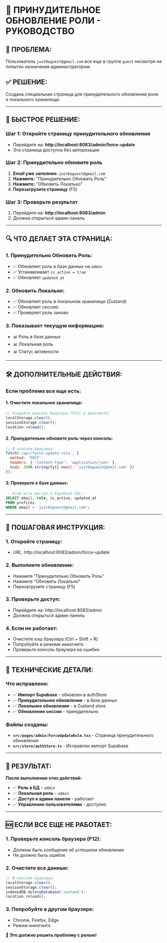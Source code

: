 # 🔧 ПРИНУДИТЕЛЬНОЕ ОБНОВЛЕНИЕ РОЛИ - РУКОВОДСТВО

## 🎯 **ПРОБЛЕМА:**
Пользователь `just0aguest@gmail.com` все еще в группе `guest` несмотря на попытки назначения администратором.

## ✅ **РЕШЕНИЕ:**
Создана специальная страница для принудительного обновления роли и локального хранилища.

---

## 🚀 **БЫСТРОЕ РЕШЕНИЕ:**

### **Шаг 1: Откройте страницу принудительного обновления**
- Перейдите на: **http://localhost:8083/admin/force-update**
- Эта страница доступна без авторизации

### **Шаг 2: Принудительно обновите роль**
1. **Email уже заполнен:** `just0aguest@gmail.com`
2. **Нажмите:** "Принудительно Обновить Роль"
3. **Нажмите:** "Обновить Локально"
4. **Перезагрузите страницу** (F5)

### **Шаг 3: Проверьте результат**
1. Перейдите на: **http://localhost:8083/admin**
2. Должна открыться админ панель

---

## 🔍 **ЧТО ДЕЛАЕТ ЭТА СТРАНИЦА:**

### **1. Принудительно Обновить Роль:**
- ✅ Обновляет роль в базе данных на `admin`
- ✅ Устанавливает `is_active = true`
- ✅ Обновляет `updated_at`

### **2. Обновить Локально:**
- ✅ Обновляет роль в локальном хранилище (Zustand)
- ✅ Обновляет сессию
- ✅ Проверяет роль заново

### **3. Показывает текущую информацию:**
- 📊 Роль в базе данных
- 📊 Локальная роль
- 📊 Статус активности

---

## 🛠️ **ДОПОЛНИТЕЛЬНЫЕ ДЕЙСТВИЯ:**

### **Если проблема все еще есть:**

#### **1. Очистите локальное хранилище:**
```javascript
// Откройте консоль браузера (F12) и выполните:
localStorage.clear();
sessionStorage.clear();
location.reload();
```

#### **2. Принудительно обновите роль через консоль:**
```javascript
// В консоли браузера:
fetch('/api/force-update-role', {
  method: 'POST',
  headers: { 'Content-Type': 'application/json' },
  body: JSON.stringify({ email: 'just0aguest@gmail.com' })
});
```

#### **3. Проверьте в базе данных:**
```sql
-- Если есть доступ к Supabase SQL:
SELECT email, role, is_active, updated_at 
FROM profiles 
WHERE email = 'just0aguest@gmail.com';
```

---

## 🎯 **ПОШАГОВАЯ ИНСТРУКЦИЯ:**

### **1. Откройте страницу:**
- URL: http://localhost:8083/admin/force-update

### **2. Выполните обновление:**
- Нажмите "Принудительно Обновить Роль"
- Нажмите "Обновить Локально"
- Перезагрузите страницу (F5)

### **3. Проверьте доступ:**
- Перейдите на: http://localhost:8083/admin
- Должна открыться админ панель

### **4. Если не работает:**
- Очистите кэш браузера (Ctrl + Shift + R)
- Попробуйте в режиме инкогнито
- Проверьте консоль браузера на ошибки

---

## 🔧 **ТЕХНИЧЕСКИЕ ДЕТАЛИ:**

### **Что исправлено:**
- ✅ **Импорт Supabase** - обновлен в authStore
- ✅ **Принудительное обновление** - в базе данных
- ✅ **Локальное обновление** - в Zustand store
- ✅ **Обновление сессии** - принудительно

### **Файлы созданы:**
- **`src/pages/admin/ForceUpdateRole.tsx`** - Страница принудительного обновления
- **`src/store/authStore.ts`** - Исправлен импорт Supabase

---

## 🎉 **РЕЗУЛЬТАТ:**

**После выполнения этих действий:**

- ✅ **Роль в БД** - `admin`
- ✅ **Локальная роль** - `admin`
- ✅ **Доступ к админ панели** - работает
- ✅ **Управление пользователями** - доступно

---

## 🆘 **ЕСЛИ ВСЕ ЕЩЕ НЕ РАБОТАЕТ:**

### **1. Проверьте консоль браузера (F12):**
- Должны быть сообщения об успешном обновлении
- Не должно быть ошибок

### **2. Очистите все данные:**
```javascript
// В консоли браузера:
localStorage.clear();
sessionStorage.clear();
indexedDB.deleteDatabase('zustand');
location.reload();
```

### **3. Попробуйте в другом браузере:**
- Chrome, Firefox, Edge
- Режим инкогнито

**🎯 Это должно решить проблему с ролью!**
